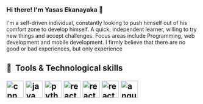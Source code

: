 ### Hi there! I'm Yasas Ekanayaka 👋

I'm a self-driven individual, constantly looking to push himself out of his comfort zone to develop himself. A
quick, independent learner, willing to try new things and accept challenges. Focus areas include
Programming, web development and mobile development. I firmly believe that there are no good or bad
experiences, but only experience

<!--
**YasasDEK/YasasDEK** is a ✨ _special_ ✨ repository because its `README.md` (this file) appears on your GitHub profile.

Here are some ideas to get you started:

- 🔭 I’m currently working on ...
- 🌱 I’m currently learning ...
- 👯 I’m looking to collaborate on ...
- 🤔 I’m looking for help with ...
- 💬 Ask me about ...
- 📫 How to reach me: ...
- 😄 Pronouns: ...
- ⚡ Fun fact: ...
-->

<h2> 🚀 &nbsp;Tools & Technological skills
<p align="left">
<img src="https://cdn.jsdelivr.net/gh/devicons/devicon/icons/vscode/vscode-original.svg" alt="cpp" width="45" height="45"/>
<img src="https://cdn.jsdelivr.net/gh/devicons/devicon/icons/bash/bash-original.svg" alt="java" width="45" height="45"/>
<img src="https://cdn.jsdelivr.net/gh/devicons/devicon/icons/bash/bash-original.svg" alt="python" width="45" height="45"/>
<img src="https://cdn.jsdelivr.net/gh/devicons/devicon/icons/bash/bash-original.svg" alt="react" width="45" height="45"/>
<img src="https://cdn.jsdelivr.net/gh/devicons/devicon/icons/bash/bash-original.svg" alt="react" width="45" height="45"/>
<img src="https://cdn.jsdelivr.net/gh/devicons/devicon/icons/bash/bash-original.svg" alt="react native" width="45" height="45"/>
<img src="https://cdn.jsdelivr.net/gh/devicons/devicon/icons/bash/bash-original.svg" alt="angular" width="45" height="45"/>
</p>
